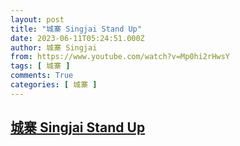 ```yaml
---
layout: post
title: "城寨 Singjai Stand Up"
date: 2023-06-11T05:24:51.000Z
author: 城寨 Singjai
from: https://www.youtube.com/watch?v=Mp0hi2rHwsY
tags: [ 城寨 ]
comments: True
categories: [ 城寨 ]
---
```

<!--1686461091000-->
[城寨 Singjai Stand Up](https://www.youtube.com/watch?v=Mp0hi2rHwsY)
------

<div>

</div>
